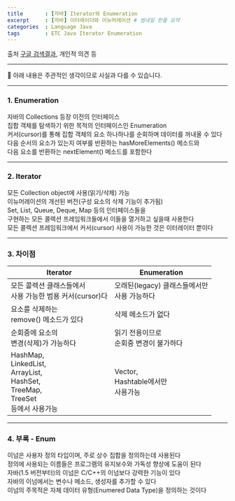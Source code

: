 ```yaml
---
title       : [자바] Iterator와 Enumeration
excerpt     : [자바] 이터레이더와 이뉴머레이션 # 썸네일 한줄 요약
categories  : Language Java
tags        : ETC Java Iterator Enumeration
---
```


출처 [구글 검색결과](https://www.geeksforgeeks.org/difference-between-iterator-and-enumeration-in-java-with-examples/), 개인적 의견 등

---

🚫 아래 내용은 주관적인 생각이므로 사실과 다를 수 있습니다.

---

### 1. Enumeration

자바의 Collections 등장 이전의 인터페이스  
집합 객체를 탐색하기 위한 목적의 인터페이스인 Enumeration  
커서(cursor)를 통해 집합 객체의 요소 하나하나를 순회하며 데이터를 꺼내올 수 있다  
다음 순서의 요소가 있는지 여부를 반환하는 hasMoreElements() 메소드와  
다음 요소를 반환하는 nextElement() 메소드를 포함한다  

---

### 2. Iterator

모든 Collection object에 사용(읽기/삭제) 가능  
이뉴머레이션의 개선된 버전(구성 요소의 삭제 기능이 추가됨)  
Set, List, Queue, Deque, Map 등의 인터페이스들을  
구현하는 모든 콜렉션 프레임워크들에서 이들을 열거하고 싶을때 사용한다  
모든 콜렉션 프레임워크에서 커서(cursor) 사용이 가능한 것은 이터레이터 뿐이다  

---

### 3. 차이점

|Iterator|Enumeration|
|--|--|
|모든 콜렉션 클래스들에서<br> 사용 가능한 범용 커서(cursor)다|오래된(legacy) 클래스들에서만<br> 사용 가능하다|
|요소를 삭제하는<br>remove() 메소드가 있다|삭제 메소드가 없다|
|순회중에 요소의<br>변경(삭제)가 가능하다|읽기 전용이므로<br>순회중 변경이 불가하다|
|HashMap,<br>LinkedList,<br>ArrayList,<br>HashSet,<br>TreeMap,<br>TreeSet<br>등에서 사용가능|Vector,<br>Hashtable에서만<br>사용가능|

---

### 4. 부록 - Enum

이넘은 사용자 정의 타입이며, 주로 상수 집합을 정의하는데 사용된다  
정의에 사용되는 이름들은 프로그램의 유지보수와 가독성 향상에 도움이 된다  
자바(1.5 버전부터)의 이넘은 C/C++의 이넘보다 강력한 기능이 있다  
자바의 이넘에서는 변수나 메소드, 생성자를 추가할 수 있다  
이넘의 주목적은 자체 데이터 유형(Enumered Data Type)을 정의하는 것이다  
